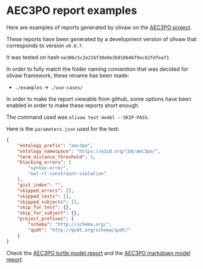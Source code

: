 # AEC3PO report examples

Here are examples of reports generated by olivaw on the [AEC3PO project](https://github.com/Accord-Project/aec3po).

These reports have been generated by a development version of olivaw that corresponds to version `v0.0.7`.

It was tested on hash `ee306c5c2e216f30e0e3b918b46f9ec82fdfeaf1`

In order to fully match the folder naming convention that was decided for olivaw framework, these rename has been made:

* `./examples` -> `./use-cases/`

In order to make the report viewable from github, some options have been enabled in order to make these reports short enough.

The command used was `olivaw test model --SKIP-PASS`.

Here is the `parameters.json` used for the test:

```json
{
    "ontology_prefix": "aec3po",
    "ontology_namespace": "https://w3id.org/lbd/aec3po/",
    "term_distance_threshold": 3,
    "blocking_errors": [
        "syntax-error",
        "owl-rl-constraint-violation"
    ],
    "gist_index": "",
    "skipped_errors": [],
    "skipped_tests": [],
    "skipped_subjects": [],
    "skip_for_test": {},
    "skip_for_subject": {},
    "project_prefixes": {
        "schema": "http://schema.org/",
        "qudt": "http://qudt.org/schema/qudt/"
    }
}
```

Check the [AEC3PO turtle model report](./model-test-manual-NicoRobertIn-2024-12-18T11-47-59.ttl) and the [AEC3PO markdown model report](./model-test-manual-NicoRobertIn-2024-12-18T11-47-59.md).